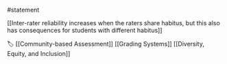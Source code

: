 #statement 

[[Inter-rater reliability increases when the raters share habitus, but this also has consequences for students with different habitus]] 

🏷 [[Community-based Assessment]] [[Grading Systems]] [[Diversity, Equity, and Inclusion]]